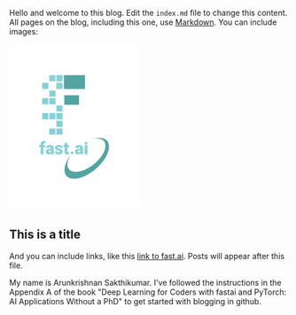 Hello and welcome to this blog. Edit the `index.md` file to change this content. All pages on the blog, including this one, use [Markdown](https://guides.github.com/features/mastering-markdown/). You can include images:

![Image of fast.ai logo](images/logo.png)

## This is a title

And you can include links, like this [link to fast.ai](https://www.fast.ai). Posts will appear after this file.

My name is Arunkrishnan Sakthikumar. I've followed the instructions in the Appendix A of the book "Deep Learning for Coders with fastai and PyTorch: AI Applications Without a PhD" to get started with blogging in github.
